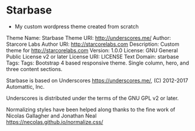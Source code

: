 # Starbase

- My custom wordpress theme created from scratch

Theme Name: Starbase
Theme URI: http://underscores.me/
Author: Starcore Labs
Author URI: http://starcorelabs.com
Description: Custom theme for http://starcorelabs.com
Version: 1.0.0
License: GNU General Public License v2 or later
License URI: LICENSE
Text Domain: starbase
Tags: Tags: Bootstrap 4 based responsive theme. Single column, hero, and three content sections.

Starbase is based on Underscores https://underscores.me/, (C) 2012-2017 Automattic, Inc.

Underscores is distributed under the terms of the GNU GPL v2 or later.

Normalizing styles have been helped along thanks to the fine work of
Nicolas Gallagher and Jonathan Neal https://necolas.github.io/normalize.css/
